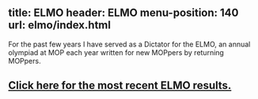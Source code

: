 title: ELMO
header: ELMO
menu-position: 140
url: elmo/index.html
---
For the past few years I have served as a Dictator for the ELMO,
an annual olympiad at MOP each year written for new MOPpers
by returning MOPpers.

[<h2>Click here for the most recent ELMO results.</h2>](elmo/index.html)
